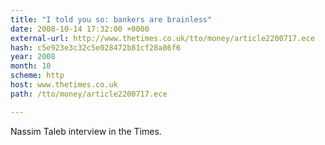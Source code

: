 ```yaml
---
title: "I told you so: bankers are brainless"
date: 2008-10-14 17:32:00 +0000
external-url: http://www.thetimes.co.uk/tto/money/article2200717.ece
hash: c5e923e3c32c5e028472b81cf28a86f6
year: 2008
month: 10
scheme: http
host: www.thetimes.co.uk
path: /tto/money/article2200717.ece

---
```


Nassim Taleb interview in the Times.
